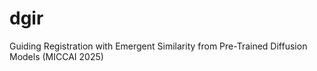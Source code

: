 # dgir
Guiding Registration with Emergent Similarity from Pre-Trained Diffusion Models (MICCAI 2025)
